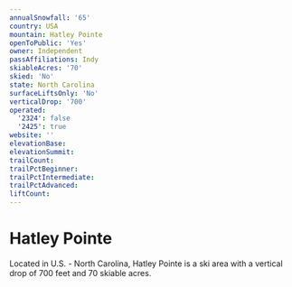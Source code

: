 ```yaml
---
annualSnowfall: '65'
country: USA
mountain: Hatley Pointe
openToPublic: 'Yes'
owner: Independent
passAffiliations: Indy
skiableAcres: '70'
skied: 'No'
state: North Carolina
surfaceLiftsOnly: 'No'
verticalDrop: '700'
operated:
  '2324': false
  '2425': true
website: ''
elevationBase:
elevationSummit:
trailCount:
trailPctBeginner:
trailPctIntermediate:
trailPctAdvanced:
liftCount:
---
```



# Hatley Pointe

Located in U.S. - North Carolina, Hatley Pointe is a ski area with a vertical drop of 700 feet and 70 skiable acres.
